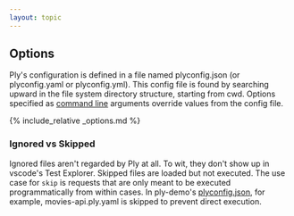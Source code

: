```yaml
---
layout: topic
---
```

## Options
Ply's configuration is defined in a file named plyconfig.json (or plyconfig.yaml or plyconfig.yml).
This config file is found by searching upward in the file system directory structure, starting from cwd.
Options specified as [command line](cli) arguments override values from the config file.

{% include_relative _options.md %}

### Ignored vs Skipped
Ignored files aren't regarded by Ply at all. To wit, they don't show up in vscode's Test Explorer.
Skipped files are loaded but not executed. The use case for `skip` is requests that are only meant to be executed programmatically from within cases.
In ply-demo's [plyconfig.json](https://github.com/ply-ct/ply-demo/blob/master/plyconfig.json), for example, movies-api.ply.yaml is skipped to prevent direct execution.
